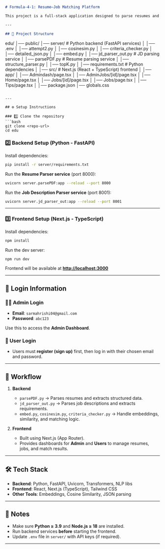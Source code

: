 
```markdown
# Formula-4-1: Resume–Job Matching Platform

This project is a full-stack application designed to parse resumes and job descriptions, compare them using embeddings & similarity metrics, and provide structured outputs with an admin dashboard.

---

## 📂 Project Structure

```

edu/
│── public/
│── server/                  # Python backend (FastAPI services)
│   │── .env
│   │── attempt2.py
│   │── cosinesim.py
│   │── criteria\_checker.py
│   │── detailed\_json.py
│   │── embed.py
│   │── jd\_parser\_out.py     # JD parsing service
│   │── parsePDF.py          # Resume parsing service
│   │── structure\_parser.py
│   │── topK.py
│   │── requirements.txt     # Python dependencies
│
│── src/                     # Next.js (React + TypeScript) frontend
│   │── app/
│       │── Admindash/page.tsx
│       │── AdminJobs/\[id]/page.tsx
│       │── Home/page.tsx
│       │── Jobs/\[id]/page.tsx
│       │── Jobs/page.tsx
│       │── Tips/page.tsx
│
│── package.json
│── globals.css

````

---

## ⚙️ Setup Instructions

### 1️⃣ Clone the repository
```bash
git clone <repo-url>
cd edu
````

### 2️⃣ Backend Setup (Python - FastAPI)

Install dependencies:

```bash
pip install -r server/requirements.txt
```

Run the **Resume Parser service** (port 8000):

```bash
uvicorn server.parsePDF:app --reload --port 8000
```

Run the **Job Description Parser service** (port 8001):

```bash
uvicorn server.jd_parser_out:app --reload --port 8001
```

---

### 3️⃣ Frontend Setup (Next.js - TypeScript)

Install dependencies:

```bash
npm install
```

Run the dev server:

```bash
npm run dev
```

Frontend will be available at **[http://localhost:3000](http://localhost:3000)**

---

## 🔑 Login Information

### 👨‍💼 Admin Login

* **Email**: `sarmahrishi04@gmail.com`
* **Password**: `abc123`

Use this to access the **Admin Dashboard**.

### 👤 User Login

* Users must **register (sign up)** first, then log in with their chosen email and password.

---

## 🚀 Workflow

1. **Backend**

   * `parsePDF.py` → Parses resumes and extracts structured data.
   * `jd_parser_out.py` → Parses job descriptions and extracts requirements.
   * `embed.py`, `cosinesim.py`, `criteria_checker.py` → Handle embeddings, similarity, and matching logic.

2. **Frontend**

   * Built using Next.js (App Router).
   * Provides dashboards for **Admin** and **Users** to manage resumes, jobs, and match results.

---

## 🛠️ Tech Stack

* **Backend**: Python, FastAPI, Uvicorn, Transformers, NLP libs
* **Frontend**: React, Next.js (TypeScript), Tailwind CSS
* **Other Tools**: Embeddings, Cosine Similarity, JSON parsing

---

## 📌 Notes

* Make sure **Python ≥ 3.9** and **Node.js ≥ 18** are installed.
* Run backend services **before** starting the frontend.
* Update `.env` file in `server/` with API keys (if required).

---

```

